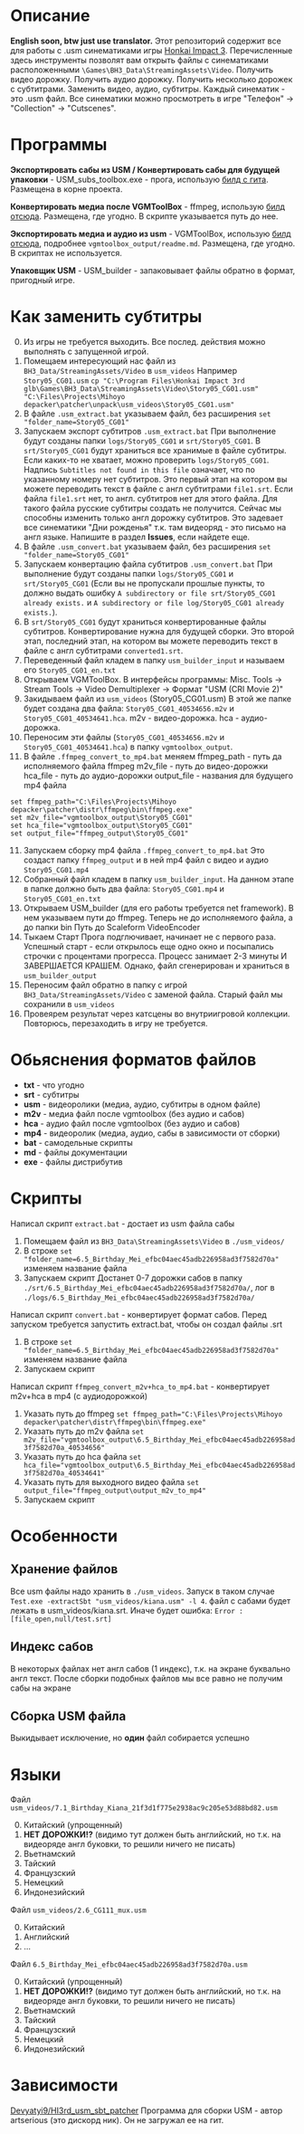 # Описание
**English soon, btw just use translator.**
Этот репозиторий содержит все для работы с .usm синематиками игры [Honkai Impact 3](https://honkaiimpact3.hoyoverse.com/global/en-us/home).
Перечисленные здесь инструменты позволят вам открыть файлы с синематиками расположенными `\Games\BH3_Data\StreamingAssets\Video`.
Получить видео дорожку. Получить аудио дорожку. Получить несколько дорожек с субтитрами. Заменить видео, аудио, субтитры.
Каждый синематик - это .usm файл.
Все синематики можно просмотреть в игре "Телефон" -> "Collection" -> "Cutscenes". 

# Программы
**Экспортировать сабы из USM / Конвертировать сабы для будущей упаковки** - USM_subs_toolbox.exe - прога, использую [билд с гита](https://github.com/Devyatyi9/HI3rd_usm_sbt_patcher/releases/tag/test2). Размещена в корне проекта.

**Конвертировать медиа после VGMToolBox** - ffmpeg, использую [билд отсюда](https://www.gyan.dev/ffmpeg/builds/). Размещена, где угодно. В скрипте указывается путь до нее.

**Экспортировать медиа и аудио из usm** - VGMToolBox, использую [билд отсюда](https://sourceforge.net/projects/vgmtoolbox/), подробнее `vgmtoolbox_output/readme.md`. Размещена, где угодно. В скриптах не используется.

**Упаковщик USM** - USM_builder - запаковывает файлы обратно в формат, пригодный игре.

# Как заменить субтитры
0. Из игры не требуется выходить. Все послед. действия можно выполнять с запущенной игрой.
1. Помещаем интересующий нас файл из `BH3_Data/StreamingAssets/Video` в `usm_videos`
Например `Story05_CG01.usm`
`cp "C:\Program Files\Honkai Impact 3rd glb\Games\BH3_Data\StreamingAssets\Video\Story05_CG01.usm" "C:\Files\Projects\Mihoyo depacker\patcher\unpack\usm_videos\Story05_CG01.usm"`
2. В файле `.usm_extract.bat` указываем файл, без расширения
`set "folder_name=Story05_CG01"`
3. Запускаем экспорт субтитров `.usm_extract.bat`
При выполнение будут созданы папки `logs/Story05_CG01` и `srt/Story05_CG01`. В `srt/Story05_CG01` будут храниться все хранимые в файле субтитры.
Если каких-то не хватает, можно проверить `logs/Story05_CG01`. Надпись `Subtitles not found in this file` означает, что по указанному номеру нет субтитров.
Это первый этап на котором вы можете переводить текст в файле с англ субтитрами `file1.srt`. Если файла `file1.srt` нет, то англ. субтитров нет для этого файла. Для такого файла русские субтитры создать не получится.
Сейчас мы способны изменить только англ дорожку субтитров. Это задевает все синематики "Дни рожденья" т.к. там видеоряд - это письмо на англ языке. Напишите в раздел **Issues**, если найдете еще.  
4. В файле `.usm_convert.bat` указываем файл, без расширения
`set "folder_name=Story05_CG01"`
5. Запускаем конвертацию файла субтитров
`.usm_convert.bat`
При выполнение будут созданы папки `logs/Story05_CG01` и `srt/Story05_CG01` (Если вы не пропускали прошлые пункты, то должно выдать ошибку `A subdirectory or file srt/Story05_CG01 already exists.` и `A subdirectory or file log/Story05_CG01 already exists.`).
6. В `srt/Story05_CG01` будут храниться конвертированные файлы субтитров.
Конвертирование нужна для будущей сборки.
Это второй этап, последний этап, на котором вы можете переводить текст в файле с англ субтитрами `converted1.srt`.
6. Переведенный файл кладем в папку `usm_builder_input` и называем его `Story05_CG01_en.txt`
7. Открываем VGMToolBox. В интерфейсы программы: Misc. Tools -> Stream Tools -> Video Demultiplexer -> Формат "USM (CRI Movie 2)"
8. Закидываем файл из `usm_videos` (Story05_CG01.usm)
В этой же папке будет создана два файла: `Story05_CG01_40534656.m2v` и `Story05_CG01_40534641.hca`. m2v - видео-дорожка. hca - аудио-дорожка.
9. Переносим эти файлы (`Story05_CG01_40534656.m2v` и `Story05_CG01_40534641.hca`) в папку `vgmtoolbox_output`.
10. В файле `.ffmpeg_convert_to_mp4.bat` меняем
ffmpeg_path - путь да исполняемого файла ffmpeg
m2v_file - путь до видео-дорожки
hca_file - путь до аудио-дорожки
output_file - названия для будущего mp4 файла 
```
set ffmpeg_path="C:\Files\Projects\Mihoyo depacker\patcher\distr\ffmpeg\bin\ffmpeg.exe"
set m2v_file="vgmtoolbox_output\Story05_CG01"
set hca_file="vgmtoolbox_output\Story05_CG01"
set output_file="ffmpeg_output\Story05_CG01"
```
11. Запускаем сборку mp4 файла `.ffmpeg_convert_to_mp4.bat`
Это создаст папку `ffmpeg_output` и в ней mp4 файл с видео и аудио `Story05_CG01.mp4`
12. Собранный файл кладем в папку `usm_builder_input`.
На данном этапе в папке должно быть два файла: `Story05_CG01.mp4` и `Story05_CG01_en.txt`
13. Открываем USM_builder (для его работы требуется net framework).
В нем указываем пути до ffmpeg. Теперь не до исполняемого файла, а до папки bin
Путь до Scaleform VideoEncoder
14. Тыкаем Старт
Прога подглючивает, начинает не с первого раза. Успешный старт - если открылось еще одно окно и посыпались строчки с процентами прогресса.
Процесс занимает 2-3 минуты И ЗАВЕРШАЕТСЯ КРАШЕМ. Однако, файл сгенерирован и храниться в `usm_builder_output`
15. Переносим файл обратно в папку с игрой `BH3_Data/StreamingAssets/Video` с заменой файла. Старый файл мы сохранили в `usm_videos`
16. Провеярем результат через катсцены во внутриигровой коллекции. Повторюсь, перезаходить в игру не требуется. 

# Обьяснения форматов файлов
* **txt** - что угодно
* **srt** - субтитры
* **usm** - видеоролики (медиа, аудио, субтитры в одном файле)
* **m2v** - медиа файл после vgmtoolbox (без аудио и сабов)
* **hca** - аудио файл после vgmtoolbox (без аудио и сабов)
* **mp4** - видеоролик (медиа, аудио, сабы в зависимости от сборки)
* **bat** - самодельные скрипты
* **md** - файлы документации
* **exe** - файлы дистрибутив

# Скрипты
Написал скрипт `extract.bat` - достает из usm файла сабы
1. Помещаем файл из `BH3_Data\StreamingAssets\Video` в `./usm_videos/`
2. В строке `set "folder_name=6.5_Birthday_Mei_efbc04aec45adb226958ad3f7582d70a"` изменяем название файла
3. Запускаем скрипт
Достанет 0-7 дорожки сабов в папку `./srt/6.5_Birthday_Mei_efbc04aec45adb226958ad3f7582d70a/`, лог в `./logs/6.5_Birthday_Mei_efbc04aec45adb226958ad3f7582d70a/`

Написал скрипт `convert.bat` - конвертирует формат сабов. Перед запуском требуется запустить extract.bat, чтобы он создал файлы .srt
1. В строке `set "folder_name=6.5_Birthday_Mei_efbc04aec45adb226958ad3f7582d70a"` изменяем название файла
2. Запускаем скрипт

Написал скрипт `ffmpeg_convert_m2v+hca_to_mp4.bat` - конвертирует m2v+hca в mp4 (с аудиодорожкой)
1. Указать путь до ffmpeg `set ffmpeg_path="C:\Files\Projects\Mihoyo depacker\patcher\distr\ffmpeg\bin\ffmpeg.exe"`
2. Указать путь до m2v файла `set m2v_file="vgmtoolbox_output\6.5_Birthday_Mei_efbc04aec45adb226958ad3f7582d70a_40534656"`
3. Указать путь до hca файла `set hca_file="vgmtoolbox_output\6.5_Birthday_Mei_efbc04aec45adb226958ad3f7582d70a_40534641"`
4. Указать путь для выходного видео файла `set output_file="ffmpeg_output\output_m2v_to_mp4"`
5. Запускаем скрипт

# Особенности
## Хранение файлов
Все usm файлы надо хранить в `./usm_videos`. Запуск в таком случае `Test.exe -extractSbt "usm_videos/kiana.usm" -l 4`. файл с сабами будет лежать в usm_videos/kiana.srt. Иначе будет ошибка: `Error : [file_open,null/test.srt]`
## Индекс сабов
В некоторых файлах нет англ сабов (1 индекс), т.к. на экране буквально англ текст. После сборки подобных файлов мы все равно не получим сабы на экране
## Сборка USM файла
Выкидывает исключение, но **один** файл собирается успешно

# Языки
Файл `usm_videos/7.1_Birthday_Kiana_21f3d1f775e2938ac9c205e53d88bd82.usm`

0. Китайский (упрощенный)
1. **НЕТ ДОРОЖКИ!?** (видимо тут должен быть английский, но т.к. на видеоряде англ буковки, то решили ничего не писать)
2. Вьетнамский
3. Тайский
4. Французский
5. Немецкий
6. Индонезийский

Файл `usm_videos/2.6_CG111_mux.usm`

0. Китайский
1. Английский
2. ...

Файл `6.5_Birthday_Mei_efbc04aec45adb226958ad3f7582d70a.usm`

0. Китайский (упрощенный)
1. **НЕТ ДОРОЖКИ!?** (видимо тут должен быть английский, но т.к. на видеоряде англ буковки, то решили ничего не писать)
2. Вьетнамский
3. Тайский
4. Французский
5. Немецкий
6. Индонезийский

# Зависимости
[Devyatyi9/HI3rd_usm_sbt_patcher](https://github.com/Devyatyi9/HI3rd_usm_sbt_patcher/releases/tag/test2)
Программа для сборки USM - автор artserious (это дискорд ник). Он не загружал ее на гит.